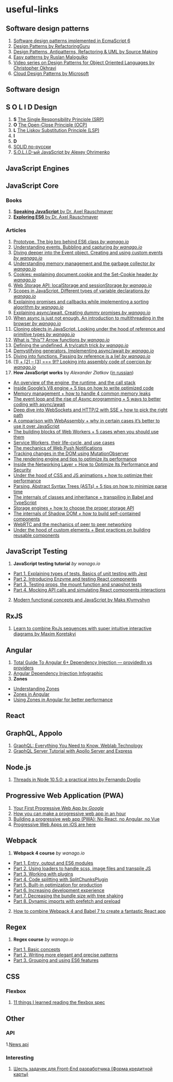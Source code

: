 
# useful-links

## Software design patterns
1. [Software design patterns implemented in EcmaScript 6](http://loredanacirstea.github.io/es6-design-patterns/)
2. [Design Patterns by RefactoringGuru](https://refactoring.guru/design-patterns)
3. [Design Patterns, Antipatterns, Refactoring & UML by Source Making](https://sourcemaking.com/)
4. [Easy patterns by Ruslan Malogulko](https://itnext.io/easy-patterns-simple-factory-b946a086fd7e)
5. [Video series on Design Patterns for Object Oriented Languages by Christopher Okhravi](https://www.youtube.com/playlist?list=PLrhzvIcii6GNjpARdnO4ueTUAVR9eMBpc)
6. [Cloud Design Patterns by Microsoft](https://docs.microsoft.com/en-us/azure/architecture/patterns/)

## Software design


## S O L I D  Design
1. **S** [The Single Responsibility Principle (SRP)](https://blog.ndepend.com/solid-design-the-single-responsibility-principle-srp/)
2. **O** [The Open-Close Principle (OCP)](https://blog.ndepend.com/solid-design-the-open-close-principle-ocp/)
3. **L** [The Liskov Substitution Principle (LSP)](https://blog.ndepend.com/solid-design-the-liskov-substitution-principle/)
4. **I** 
5. **D** 
6. [SOLID по-русски](https://ota-solid.now.sh/)
7. [S.O.L.I.D-ый JavaScript by Alexey Ohrimenko](https://www.youtube.com/watch?v=wi3wPzReKZQ)

## JavaScript Engines

## JavaScript Core
### Books
1. [**Speaking JavaScript**  by Dr. Axel Rauschmayer](http://speakingjs.com/es5/index.html)
2. [**Exploring ES6** by Dr. Axel Rauschmayer](http://exploringjs.com/es6.html)
### Articles
1. [Prototype. The big bro behind ES6 class _by wanago.io_](https://wanago.io/2018/03/19/prototype-the-big-bro-behind-es6-class/)
2. [Understanding events. Bubbling and capturing _by wanago.io_](https://wanago.io/2018/07/02/understanding-events-bubbling-and-capturing/)
3. [Diving deeper into the Event object. Creating and using custom events _by wanago.io_](https://wanago.io/2018/07/09/diving-deeper-into-the-event-object-creating-and-using-custom-events/)
4. [Understanding memory management and the garbage collector _by wanago.io_](https://wanago.io/2018/06/25/understanding-memory-management-and-the-garbage-collector/)
5. [Cookies: explaining document.cookie and the Set-Cookie header _by wanago.io_](https://wanago.io/2018/06/18/cookies-explaining-document-cookie-and-the-set-cookie-header/)
6. [Web Storage API: localStorage and sessionStorage _by wanago.io_](https://wanago.io/2018/06/11/web-storage-api-localstorage-and-sessionstorage/)
7. [Scopes in JavaScript. Different types of variable declarations _by wanago.io_](https://wanago.io/2018/03/26/scopes-in-javascript-different-types-of-variable-declarations/)
8. [Explaining promises and callbacks while implementing a sorting algorithm _by wanago.io_](https://wanago.io/2018/04/09/explaining-promises-and-callbacks-while-implementing-a-sorting-algorithm/)
9. [Explaining async/await. Creating dummy promises _by wanago.io_](https://wanago.io/2018/04/16/explaining-async-await-creating-dummy-promises/)
10. [When async is just not enough. An introduction to multithreading in the browser _by wanago.io_](https://wanago.io/when-async-is-not-enough-introduction-to-multithreading-in-the-browser#new_tab)
11. [Cloning objects in JavaScript. Looking under the hood of reference and primitive types _by wanago.io_](https://wanago.io/2018/02/12/cloning-objects-in-javascript-looking-under-the-hood-of-reference-and-primitive-types/)
12. [What is “this”? Arrow functions _by wanago.io_](https://wanago.io/2018/02/26/what-is-this-arrow-functions/)
13. [Defining the undefined. A try/catch trick _by wanago.io_](https://wanago.io/2018/03/12/defining-the-undefined-a-try-catch-trick/)
14. [Demystifying generators. Implementing async/await _by wanago.io_](https://wanago.io/2018/04/23/demystifying-generators-implementing-async-await/)
15. [Diving into functions. Passing by reference is a lie! _by wanago.io_](https://wanago.io/2018/05/28/diving-into-functions-passing-by-reference-is-a-lie/)
16. [[1] + [2] – [3] === 9!? Looking into assembly code of coercion _by wanago.io_](https://wanago.io/2018/04/02/1-2-3-9-looking-into-assembly-code-of-coercion/)
17. **How JavaScript works** by _Alexander Zlatkov_ ([in russian](https://habr.com/ru/company/ruvds/blog/419831/))
  * [An overview of the engine, the runtime, and the call stack](https://blog.sessionstack.com/how-does-javascript-actually-work-part-1-b0bacc073cf)
  * [Inside Google’s V8 engine + 5 tips on how to write optimized code](https://blog.sessionstack.com/how-javascript-works-inside-the-v8-engine-5-tips-on-how-to-write-optimized-code-ac089e62b12e)
  * [Memory management + how to handle 4 common memory leaks](https://blog.sessionstack.com/how-javascript-works-memory-management-how-to-handle-4-common-memory-leaks-3f28b94cfbec)
  * [The event loop and the rise of Async programming + 5 ways to better coding with async/await](https://blog.sessionstack.com/how-javascript-works-event-loop-and-the-rise-of-async-programming-5-ways-to-better-coding-with-2f077c4438b5)
  * [Deep dive into WebSockets and HTTP/2 with SSE + how to pick the right path](https://blog.sessionstack.com/how-javascript-works-deep-dive-into-websockets-and-http-2-with-sse-how-to-pick-the-right-path-584e6b8e3bf7)
  * [A comparison with WebAssembly + why in certain cases it’s better to use it over JavaScript](https://blog.sessionstack.com/how-javascript-works-a-comparison-with-webassembly-why-in-certain-cases-its-better-to-use-it-d80945172d79)
  * [The building blocks of Web Workers + 5 cases when you should use them](https://blog.sessionstack.com/how-javascript-works-the-building-blocks-of-web-workers-5-cases-when-you-should-use-them-a547c0757f6a)
  * [Service Workers, their life-cycle, and use cases](https://blog.sessionstack.com/how-javascript-works-service-workers-their-life-cycle-and-use-cases-52b19ad98b58)
  * [The mechanics of Web Push Notifications](https://blog.sessionstack.com/how-javascript-works-the-mechanics-of-web-push-notifications-290176c5c55d)
  * [Tracking changes in the DOM using MutationObserver](https://blog.sessionstack.com/how-javascript-works-tracking-changes-in-the-dom-using-mutationobserver-86adc7446401)
  * [The rendering engine and tips to optimize its performance](https://blog.sessionstack.com/how-javascript-works-the-rendering-engine-and-tips-to-optimize-its-performance-7b95553baeda)
  * [Inside the Networking Layer + How to Optimize Its Performance and Security](https://blog.sessionstack.com/how-javascript-works-inside-the-networking-layer-how-to-optimize-its-performance-and-security-f71b7414d34c)
  * [Under the hood of CSS and JS animations + how to optimize their performance](https://blog.sessionstack.com/how-javascript-works-under-the-hood-of-css-and-js-animations-how-to-optimize-their-performance-db0e79586216)
  * [Parsing, Abstract Syntax Trees (ASTs) + 5 tips on how to minimize parse time](https://blog.sessionstack.com/how-javascript-works-parsing-abstract-syntax-trees-asts-5-tips-on-how-to-minimize-parse-time-abfcf7e8a0c8)
  * [The internals of classes and inheritance + transpiling in Babel and TypeScript](https://blog.sessionstack.com/how-javascript-works-the-internals-of-classes-and-inheritance-transpiling-in-babel-and-113612cdc220)
  * [Storage engines + how to choose the proper storage API](https://blog.sessionstack.com/how-javascript-works-storage-engines-how-to-choose-the-proper-storage-api-da50879ef576)
  * [The internals of Shadow DOM + how to build self-contained components](https://blog.sessionstack.com/how-javascript-works-the-internals-of-shadow-dom-how-to-build-self-contained-components-244331c4de6e)
  * [WebRTC and the mechanics of peer to peer networking](https://blog.sessionstack.com/how-javascript-works-webrtc-and-the-mechanics-of-peer-to-peer-connectivity-87cc56c1d0ab)
  * [Under the hood of custom elements + Best practices on building reusable components](https://blog.sessionstack.com/how-javascript-works-under-the-hood-of-custom-elements-best-practices-on-building-reusable-e118e888de0c)

## JavaScript Testing
1. **JavaScript testing tutorial** _by wanago.io_
  * [Part 1. Explaining types of tests. Basics of unit testing with Jest](https://wanago.io/2018/08/27/testing-javascript-tutorial-types-of-tests-of-unit-testing-with-jest/)
  * [Part 2. Introducing Enzyme and testing React components](https://wanago.io/2018/09/03/javascript-testing-tutorial-part-two-introducing-enzyme-and-testing-react-components/)
  * [Part 3. Testing props, the mount function and snapshot tests](https://wanago.io/2018/09/10/javascript-testing-tutorial-part-three-testing-props-the-mount-function-and-snapshot-tests/)
  * [Part 4. Mocking API calls and simulating React components interactions](https://wanago.io/2018/09/17/javascript-testing-tutorial-part-four-mocking-api-calls-and-simulating-react-components-interactions/)
2. [Modern functional concepts and JavaScript by Maks Klymyshyn](https://www.youtube.com/watch?v=aCp2j9mT_00)

## RxJS
1. [Learn to combine RxJs sequences with super intuitive interactive diagrams by Maxim Koretskyi](https://indepth.dev/learn-to-combine-rxjs-sequences-with-super-intuitive-interactive-diagrams/)

## Angular
1. [Total Guide To Angular 6+ Dependency Injection — providedIn vs providers](https://medium.com/@tomastrajan/total-guide-to-angular-6-dependency-injection-providedin-vs-providers-85b7a347b59f)
2. [Angular Dependency Injection Infographic](https://christiankohler.net/angular-dependency-injection-infographic)
3. **Zones**
  * [Understanding Zones](https://blog.thoughtram.io/angular/2016/01/22/understanding-zones.html)
  * [Zones in Angular](https://blog.thoughtram.io/angular/2016/02/01/zones-in-angular-2.html)
  * [Using Zones in Angular for better performance](https://blog.thoughtram.io/angular/2017/02/21/using-zones-in-angular-for-better-performance.html)
  

## React

## GraphQL, Appolo
1. [GraphQL: Everything You Need to Know, Weblab Technology](https://medium.com/@weblab_tech/graphql-everything-you-need-to-know-58756ff253d8)
2. [GraphQL Server Tutorial with Apollo Server and Express](https://www.robinwieruch.de/graphql-apollo-server-tutorial/)

## Node.js
1. [Threads in Node 10.5.0: a practical intro by Fernando Doglio](https://medium.com/dailyjs/threads-in-node-10-5-0-a-practical-intro-3b85a0a3c953)

## Progressive Web Application (PWA)
1. [Your First Progressive Web App by *Google*](https://codelabs.developers.google.com/codelabs/your-first-pwapp/#0)
2. [How you can make a progressive web app in an hour](https://medium.freecodecamp.org/how-you-can-make-a-progressive-web-app-in-an-hour-7e36d560610e)
3. [Building a progressive web app (PWA): No React, no Angular, no Vue](https://blog.logrocket.com/building-a-progressive-web-app-pwa-no-react-no-angular-no-vue-aefdded3b5e)
4. [Progressive Web Apps on iOS are here](https://medium.com/@firt/progressive-web-apps-on-ios-are-here-d00430dee3a7)

## Webpack
1. **Webpack 4 course**  _by wanago.io_
  * [Part 1. Entry, output and ES6 modules](https://wanago.io/2018/07/16/webpack-4-course-part-one-entry-output-and-es6-modules/)
  * [Part 2. Using loaders to handle scss, image files and transpile JS](https://wanago.io/2018/07/16/webpack-4-course-part-two-webpack-4-course-part-two-loaders/)
  * [Part 3. Working with plugins](https://wanago.io/2018/07/23/webpack-4-course-part-three-working-with-plugins/)
  * [Part 4. Code splitting with SplitChunksPlugin](https://wanago.io/2018/06/04/code-splitting-with-splitchunksplugin-in-webpack-4/)
  * [Part 5. Built-in optimization for production](https://wanago.io/2018/07/30/webpack-4-course-part-five-built-in-optimization-for-production/)
  * [Part 6. Increasing development experience](https://wanago.io/2018/08/06/webpack-4-course-part-six-increasing-development-experience/)
  * [Part 7. Decreasing the bundle size with tree shaking](https://wanago.io/2018/08/13/webpack-4-course-part-seven-decreasing-the-bundle-size-with-tree-shaking/)
  * [Part 8. Dynamic imports with prefetch and preload](https://wanago.io/2018/08/20/webpack-4-course-part-eight-dynamic-imports-with-prefetch-and-preload/)
2. [How to combine Webpack 4 and Babel 7 to create a fantastic React app](https://medium.freecodecamp.org/how-to-combine-webpack-4-and-babel-7-to-create-a-fantastic-react-app-845797e036ff)

## Regex
1. **Regex course** _by wanago.io_
  * [Part 1. Basic concepts](https://wanago.io/2018/04/30/regex-course-part-one-basic-concepts/)
  * [Part 2. Writing more elegant and precise patterns](https://wanago.io/2018/05/07/regex-course-part-two-writing-more-elegant-and-precise-patterns/)
  * [Part 3. Grouping and using ES6 features](https://wanago.io/2018/05/14/regex-course-part-three-grouping-and-using-es6-features/)

## CSS
### Flexbox
1. [11 things I learned reading the flexbox spec](https://hackernoon.com/11-things-i-learned-reading-the-flexbox-spec-5f0c799c776b)

## Other
### API
1.[News api](https://newsapi.org/)

### Interesting
1. [Шесть задачек для Front-End разработчика (Форма кредитной карты)](https://habr.com/ru/company/edison/blog/473894/)
